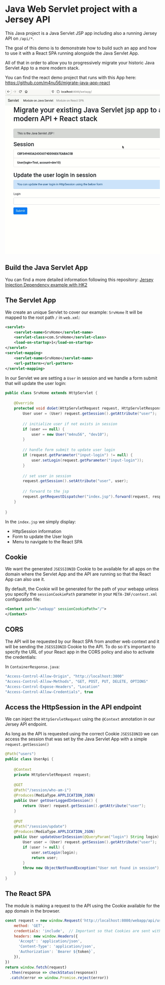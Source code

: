 # Java Web Servlet project with a Jersey API 

This Java project is a Java Servlet JSP app including also a running Jersey API on `/api/*`. 

The goal of this demo is to demonstrate how to build such an app and how to use it with a React SPA running alongside the Java Servlet App. 

All of that in order to allow you to progressively migrate your historic Java Servlet App to a more modern stack.  

You can find the react demo project that runs with this App here: https://github.com/m4nu56/migrate-java-app-react

![Migrate](docs/migrate.gif)

## Build the Java Servlet App

You can find a more detailed information following this repository: [Jersey Injection Dependency example with HK2](https://github.com/m4nu56/jersey-hk2) 

## The Servlet App

We create an unique Servlet to cover our example: `SrvHome`
It will be mapped to the root path `/` in `web.xml`:

```xml
<servlet>
    <servlet-name>SrvHome</servlet-name>
    <servlet-class>com.SrvHome</servlet-class>
    <load-on-startup>1</load-on-startup>
</servlet>
<servlet-mapping>
    <servlet-name>SrvHome</servlet-name>
    <url-pattern></url-pattern>
</servlet-mapping>
```

In our Servlet we are setting a `User` in session and we handle a form submit that will update the user login: 

```java
public class SrvHome extends HttpServlet {

	@Override
	protected void doGet(HttpServletRequest request, HttpServletResponse response) throws ServletException, IOException {
		User user = (User) request.getSession().getAttribute("user");

		// initialize user if not exists in session
		if (user == null) {
			user = new User("m4nu56", "dev10");
		}

		// handle form submit to update user login
		if (request.getParameter("input-login") != null) {
			user.setLogin(request.getParameter("input-login"));
		}

		// set user in session
		request.getSession().setAttribute("user", user);

		// forward to the jsp
		request.getRequestDispatcher("index.jsp").forward(request, response);
	}

}
```

In the `index.jsp` we simply display:
- HttpSession information
- Form to update the User login
- Menu to navigate to the React SPA

## Cookie

We want the generated `JSESSIONID` Cookie to be available for all apps on the domain where the Servlet App and the API are running so that the React App can also use it.

By default, the Cookie will be generated for the path of your webapp unless you specify the `sessionCookiePath` parameter in your `META-INF/context.xml` configuration file: 

```xml
<Context path="/webapp" sessionCookiePath="/">
</Context>
```

## CORS

The API will be requested by our React SPA from another web context and it will be sending the `JSESSIONID` Cookie to the API. 
To do so it's important to specify the URL of your React app in the CORS policy and also to activate the credentials: 

In `ContainerResponse.java`:
```java
"Access-Control-Allow-Origin", "http://localhost:3000"
"Access-Control-Allow-Methods", "GET, POST, PUT, DELETE, OPTIONS"
"Access-Control-Expose-Headers", "Location"
"Access-Control-Allow-Credentials", true
```

## Access the HttpSession in the API endpoint

We can inject the `HttpServletRequest` using the `@Context` annotation in our Jersey API endpoint.

As long as the API is requested using the correct Cookie `JSESSIONID` we can access the session that was set by the Java Servlet App with a simple `request.getSession()` 

```java
@Path("users")
public class UserApi {

	@Context
	private HttpServletRequest request;

	@GET
	@Path("/session/who-am-i")
	@Produces(MediaType.APPLICATION_JSON)
	public User getUserLoggedInSession() {
        return (User) request.getSession().getAttribute("user");
	}

	@PUT
	@Path("/session/update")
	@Produces(MediaType.APPLICATION_JSON)
	public User updateUserInSession(@QueryParam("login") String login) {
		User user = (User) request.getSession().getAttribute("user");
		if (user != null) {
			user.setLogin(login);
			return user;
		}
        throw new ObjectNotFoundException("User not found in session");
	}
}
```

## The React SPA

The module is making a request to the API using the Cookie available for the app domain in the browser.

```js
const request = new window.Request('http://localhost:8080/webapp/api/users/session/who-am-i', {
    method: 'GET',
    credentials: 'include',  // Important so that Cookies are sent with the fetch request
    headers: new window.Headers({
      'Accept': 'application/json',
      'Content-Type': 'application/json',
      'Authorization': `Bearer ${token}`,
    }),
})
return window.fetch(request)
  .then(response => checkStatus(response))
  .catch(error => window.Promise.reject(error))
```

